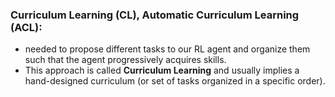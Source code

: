 <!-- 1404-07-14 -->
### Curriculum Learning (CL), Automatic Curriculum Learning (ACL):
- needed to propose different tasks to our RL agent and organize them such that the agent progressively acquires skills.
- This approach is called **Curriculum Learning** and usually implies a hand-designed curriculum (or set of tasks organized in a specific order).
